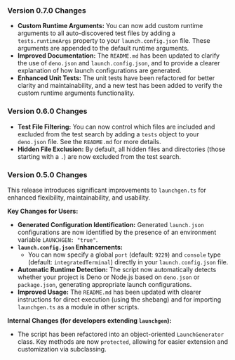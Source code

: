 ### Version 0.7.0 Changes

- **Custom Runtime Arguments:** You can now add custom runtime arguments to all auto-discovered test files by adding a `tests.runtimeArgs` property to your `launch.config.json` file. These arguments are appended to the default runtime arguments.
- **Improved Documentation:** The `README.md` has been updated to clarify the use of `deno.json` and `launch.config.json`, and to provide a clearer explanation of how launch configurations are generated.
- **Enhanced Unit Tests:** The unit tests have been refactored for better clarity and maintainability, and a new test has been added to verify the custom runtime arguments functionality.

### Version 0.6.0 Changes

- **Test File Filtering:** You can now control which files are included and excluded from the test search by adding a
  `tests` object to your `deno.json` file. See the `README.md` for more details.
- **Hidden File Exclusion:** By default, all hidden files and directories (those starting with a `.`) are now excluded
  from the test search.

### Version 0.5.0 Changes

This release introduces significant improvements to `launchgen.ts` for enhanced flexibility, maintainability, and
usability.

**Key Changes for Users:**

- **Generated Configuration Identification:** Generated `launch.json` configurations are now identified by the presence
  of an environment variable `LAUNCHGEN: "true"`.
- **`launch.config.json` Enhancements:**
  - You can now specify a global `port` (default: `9229`) and `console` type (default: `integratedTerminal`) directly in
    your `launch.config.json` file.
- **Automatic Runtime Detection:** The script now automatically detects whether your project is Deno or Node.js based on
  `deno.json` or `package.json`, generating appropriate launch configurations.
- **Improved Usage:** The `README.md` has been updated with clearer instructions for direct execution (using the
  shebang) and for importing `launchgen.ts` as a module in other scripts.

**Internal Changes (for developers extending `launchgen`):**

- The script has been refactored into an object-oriented `LaunchGenerator` class. Key methods are now `protected`,
  allowing for easier extension and customization via subclassing.